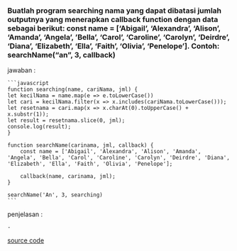 ### Buatlah program searching nama yang dapat dibatasi jumlah outputnya yang menerapkan callback function dengan data sebagai berikut: const name = [‘Abigail’, ‘Alexandra’, ‘Alison’, ‘Amanda’, ‘Angela’, ’Bella’, ‘Carol’, ‘Caroline’, ‘Carolyn’, ‘Deirdre’, ‘Diana’, ‘Elizabeth’, ‘Ella’, ‘Faith’, ‘Olivia’, ‘Penelope’]. Contoh: searchName(“an”, 3, callback)

jawaban :

    ```javascript
    function searching(name, cariNama, jml) {
    let kecilNama = name.map(e => e.toLowerCase())
    let cari = kecilNama.filter(x => x.includes(cariNama.toLowerCase()));
    let resetnama = cari.map(x => x.charAt(0).toUpperCase() + x.substr(1));
    let result = resetnama.slice(0, jml);
    console.log(result);
    }

    function searchName(carinama, jml, callback) {
        const name = ['Abigail', 'Alexandra', 'Alison', 'Amanda', 'Angela', 'Bella', 'Carol', 'Caroline', 'Carolyn', 'Deirdre', 'Diana', 'Elizabeth', 'Ella', 'Faith', 'Olivia', 'Penelope'];

        callback(name, carinama, jml);
    }

    searchName('An', 3, searching)
    ```

penjelasan :

    -

[source code](https://playcode.io/735180/)
